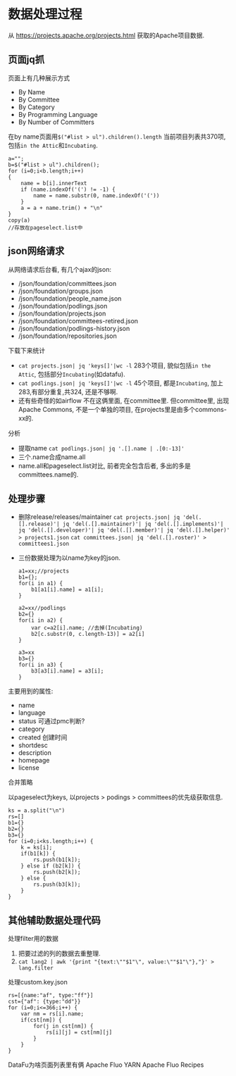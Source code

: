 # 数据处理过程
从 https://projects.apache.org/projects.html 获取的Apache项目数据.

## 页面jq抓
页面上有几种展示方式
- By Name 
- By Committee
- By Category
- By Programming Language
- By Number of Committers

在by name页面用`$("#list > ul").children().length` 当前项目列表共370项, 包括`in the Attic`和`Incubating`.
```
a="";
b=$("#list > ul").children();
for (i=0;i<b.length;i++) 
{   
    name = b[i].innerText
    if (name.indexOf('(') != -1) {
        name = name.substr(0, name.indexOf('('))
    }
    a = a + name.trim() + "\n"
}
copy(a)
//存放在pageselect.list中
```

## json网络请求
从网络请求后台看, 有几个ajax的json:
- /json/foundation/committees.json	
- /json/foundation/groups.json	
- /json/foundation/people_name.json	
- /json/foundation/podlings.json	
- /json/foundation/projects.json	
- /json/foundation/committees-retired.json	
- /json/foundation/podlings-history.json	
- /json/foundation/repositories.json

下载下来统计
- `cat projects.json| jq 'keys[]'|wc -l` 283个项目, 貌似包括`in the Attic`, 包括部分`Incubating`(如datafu).
- `cat podlings.json| jq 'keys[]'|wc -l` 45个项目, 都是`Incubating`, 加上283,有部分重复,共324, 还是不够啊.
- 还有些奇怪的如airflow 不在这俩里面, 在committee里. 但committee里, 出现Apache Commons, 不是一个单独的项目, 在projects里是由多个commons-xx的.

分析
- 提取name
`cat podlings.json| jq '.[].name | .[0:-13]'`
- 三个.name合成name.all
- name.all和pageselect.list对比, 前者完全包含后者, 多出的多是committees.name的.


## 处理步骤
- 删除release/releases/maintainer
`cat projects.json| jq 'del(.[].release)'| jq 'del(.[].maintainer)'| jq 'del(.[].implements)'| jq 'del(.[].developer)'| jq 'del(.[].member)'| jq 'del(.[].helper)' > projects1.json`
`cat committees.json| jq 'del(.[].roster)' > committees1.json`
- 三份数据处理为以name为key的json. 

    ```
    a1=xx;//projects 
    b1={}; 
    for(i in a1) {
        b1[a1[i].name] = a1[i];
    }

    a2=xx//podlings
    b2={}
    for(i in a2) {
        var c=a2[i].name; //去掉(Incubating)
        b2[c.substr(0, c.length-13)] = a2[i]
    }
    
    a3=xx
    b3={}
    for(i in a3) {
        b3[a3[i].name] = a3[i];
    }
    ```

主要用到的属性:

- name
- language
- status 可通过pmc判断?
- category
- created 创建时间
- shortdesc
- description
- homepage
- license

合并策略

以pageselect为keys, 以projects > podings > committees的优先级获取信息.
```
ks = a.split("\n")
rs=[]
b1={}
b2={}
b3={}
for (i=0;i<ks.length;i++) {
    k = ks[i];
    if(b1[k]) {
        rs.push(b1[k]);
    } else if (b2[k]) {
        rs.push(b2[k]);
    } else {
        rs.push(b3[k]);
    }
}
```

## 其他辅助数据处理代码

处理filter用的数据
1. 把要过滤的列的数据去重整理.
2. `cat lang2 | awk '{print "{text:\""$1"\", value:\""$1"\"},"}' > lang.filter`


处理custom.key.json
```
rs=[{name:"af", type:"ff"}]
cst={"af": {type:"dd"}}
for (i=0;i<=366;i++) {
    var nm = rs[i].name;
    if(cst[nm]) {
        for(j in cst[nm]) {
            rs[i][j] = cst[nm][j]
        }
    }
}
```

DataFu为啥页面列表里有俩
Apache Fluo YARN
Apache Fluo Recipes